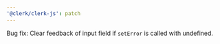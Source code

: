 ```yaml
---
'@clerk/clerk-js': patch
---
```


Bug fix: Clear feedback of input field if `setError` is called with undefined.
